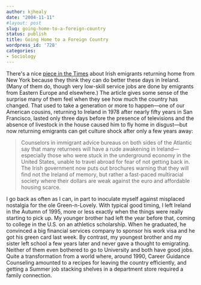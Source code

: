 ```yaml
---
author: kjhealy
date: "2004-11-11"
#layout: post
slug: going-home-to-a-foreign-country
status: publish
title: Going Home to a Foreign Country
wordpress_id: '728'
categories:
- Sociology
---
```


There's a nice [piece in the Times](http://www.nytimes.com/2004/11/10/nyregion/10irish.html?ex=1257829200&en=3c2f5c8dee196d6b&ei=5090&partner=rssuserland) about Irish emigrants returning home from New York because they think they can do better these days in Ireland. (Many of them do, though very low-skill service jobs are done by emigrants from Eastern Europe and elsewhere.) The article gives some sense of the surprise many of them feel when they see how much the country has changed. That used to take a generation or more to happen—one of our American cousins, returning to Ireland in 1978 after nearly fifty years in San Francisco, lasted only three days before the presence of televisions and the absence of livestock in the house caused him to fly home in disgust—but now returning emigrants can get culture shock after only a few years away:

> Counselors in immigrant advice bureaus on both sides of the Atlantic say that many returnees will have a rude awakening in Ireland—especially those who were stuck in the underground economy in the United States, unable to travel abroad for fear of not getting back in. The Irish government now puts out brochures warning that they will find not the Ireland of memory, but rather a fast-paced multiracial society where their dollars are weak against the euro and affordable housing scarce.

I go back as often as I can, in part to inoculate myself against misplaced nostalgia for the ole Green-n-Lovely. With typical good timing, I left Ireland in the Autumn of 1995, more or less exactly when the things were really starting to pick up. My younger brother had left the year before that, coming to college in the U.S. on an athletics scholarship. When he graduated, he convinced a big financial services company to sponsor his work visa and he got his green card last week. By contrast, my youngest brother and my sister left school a few years later and never gave a thought to emigrating. Neither of them even bothered to go to University and both have good jobs. Quite a transformation from a world where, around 1990, Career Guidance Counseling amounted to a recipes for leaving the country efficiently, and getting a Summer job stacking shelves in a department store required a family connection.
